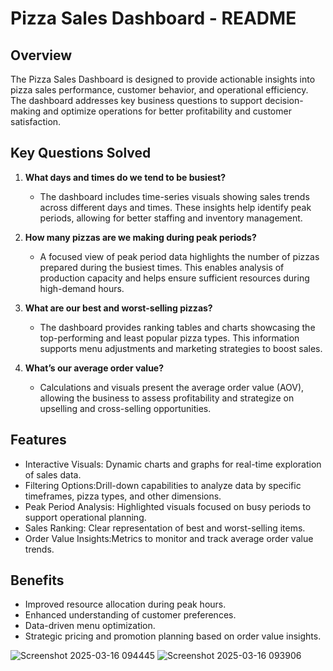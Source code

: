 # Pizza Sales Dashboard - README

## Overview
The Pizza Sales Dashboard is designed to provide actionable insights into pizza sales performance, customer behavior, and operational efficiency. The dashboard addresses key business questions to support decision-making and optimize operations for better profitability and customer satisfaction.

## Key Questions Solved

1. **What days and times do we tend to be busiest?**
   - The dashboard includes  time-series visuals showing sales trends across different days and times. These insights help identify peak periods, allowing for better staffing and inventory management.

2. **How many pizzas are we making during peak periods?**
   - A focused view of peak period data highlights the number of pizzas prepared during the busiest times. This enables analysis of production capacity and helps ensure sufficient resources during high-demand hours.

3. **What are our best and worst-selling pizzas?**
   - The dashboard provides ranking tables and charts showcasing the top-performing and least popular pizza types. This information supports menu adjustments and marketing strategies to boost sales.

4. **What’s our average order value?**
   - Calculations and visuals present the average order value (AOV), allowing the business to assess profitability and strategize on upselling and cross-selling opportunities.

## Features

- Interactive Visuals: Dynamic charts and graphs for real-time exploration of sales data.
- Filtering Options:Drill-down capabilities to analyze data by specific timeframes, pizza types, and other dimensions.
- Peak Period Analysis: Highlighted visuals focused on busy periods to support operational planning.
- Sales Ranking: Clear representation of best and worst-selling items.
- Order Value Insights:Metrics to monitor and track average order value trends.

## Benefits

- Improved resource allocation during peak hours.
- Enhanced understanding of customer preferences.
- Data-driven menu optimization.
- Strategic pricing and promotion planning based on order value insights.

![Screenshot 2025-03-16 094445](https://github.com/user-attachments/assets/8d245d61-af0a-45fb-9f82-2bde27d77fa6)
![Screenshot 2025-03-16 093906](https://github.com/user-attachments/assets/02f06940-eaf8-4a99-ab34-86aa9409fb93)

